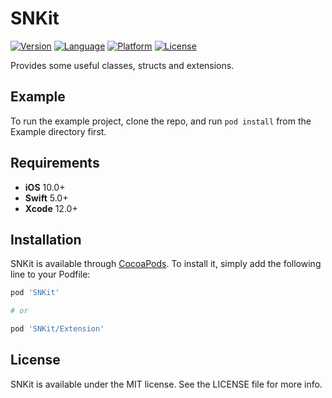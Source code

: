 # SNKit

[![Version](https://img.shields.io/cocoapods/v/SNKit.svg)](https://cocoapods.org/pods/SNKit)
[![Language](https://img.shields.io/badge/language-Swift%205.0-orange.svg)](https://swift.org/)
[![Platform](https://img.shields.io/badge/Platforms-iOS-FF69B4.svg)](https://cocoapods.org/pods/SNKit)
[![License](https://img.shields.io/badge/License-MIT-lightgrey.svg)](https://github.com/NingmengDev/SNKit/blob/master/LICENSE)

Provides some useful classes, structs and extensions.

## Example

To run the example project, clone the repo, and run `pod install` from the Example directory first.

## Requirements
- **iOS** 10.0+
- **Swift** 5.0+
- **Xcode** 12.0+

## Installation

SNKit is available through [CocoaPods](https://cocoapods.org). To install
it, simply add the following line to your Podfile:

```ruby
pod 'SNKit'

# or 

pod 'SNKit/Extension'
```

## License

SNKit is available under the MIT license. See the LICENSE file for more info.
